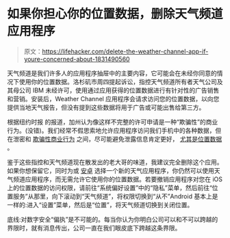 # 如果你担心你的位置数据，删除天气频道应用程序

> 原文：<https://lifehacker.com/delete-the-weather-channel-app-if-youre-concerned-about-1831490560>

天气频道是我们许多人的应用程序抽屉中的主要内容，它可能会在未经你同意的情况下使用你的位置数据。洛杉矶市周四提起诉讼，指控天气频道所有者天气公司及其母公司 IBM 未经许可，使用通过应用获得的位置数据进行有针对性的广告销售和营销。安装后，Weather Channel 应用程序会请求访问您的位置数据，以向您提供当地天气报告，但没有提到这些数据将用于广告或可能出售给第三方。



根据纽约时报 的报道，加州认为像这样不完整的许可申请是一种“欺骗性”的商业行为。(没错)。我们经常不假思索地允许应用程序访问我们手机中的各种数据，但在泄密和 [欺骗性商业行为](https://www.lifehacker.com.au/2017/01/should-you-be-worried-about-meitu-app-security-and-privacy-fears/) 之间，尽可能避免泄露信息肯定更好， [尤其是位置数据](https://lifehacker.com/its-time-to-check-which-apps-are-tracking-your-location-1830979707) 。

鉴于这些指控和天气频道现在散发出的老大哥的味道，我建议完全删除这个应用。如果你想保留它，同时为或 [安卓](https://lifehacker.com/the-best-weather-app-for-android-5982791) 选择一个新的天气应用程序，你仍然可以使用天气频道应用程序，而无需允许它使用你的位置数据。若要撤销应用程序对您在 iOS 上的位置数据的访问权限，请前往“系统偏好设置”中的“隐私”菜单，然后前往“位置服务”从那里，向下滚动到“天气频道”，将权限切换到“从不”Android 基本上是一样的:进入“设置”菜单，然后是“位置”，将天气频道切换到关闭位置。

底线:对数字安全“偏执”是不可能的。每当你认为你明白公司可以和不可以跨越的界限时，就有消息传出，公司一直在我们眼皮底下跨越这条界限。